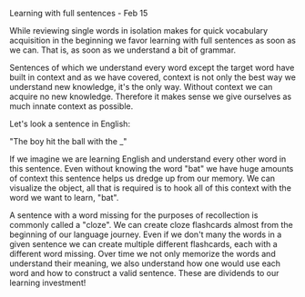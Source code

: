 Learning with full sentences - Feb 15

While reviewing single words in isolation makes for quick vocabulary acquisition in the beginning we favor learning with full sentences as soon as we can. That is, as soon as we understand a bit of grammar.

Sentences of which we understand every word except the target word have built in context and as we have covered, context is not only the best way we understand new knowledge, it's the only way. Without context we can acquire no new knowledge. Therefore it makes sense we give ourselves as much innate context as possible.

Let's look a sentence in English:

"The boy hit the ball with the _"

If we imagine we are learning English and understand every other word in this sentence. Even without knowing the word "bat" we have huge amounts of context this sentence helps us dredge up from our memory. We can visualize the object, all that is required is to hook all of this context with the word we want to learn, "bat".

A sentence with a word missing for the purposes of recollection is commonly called a "cloze". We can create cloze flashcards almost from the beginning of our language journey. Even if we don't many the words in a given sentence we can create multiple different flashcards, each with a different word missing. Over time we not only memorize the words and understand their meaning, we also understand how one would use each word and how to construct a valid sentence. These are dividends to our learning investment!